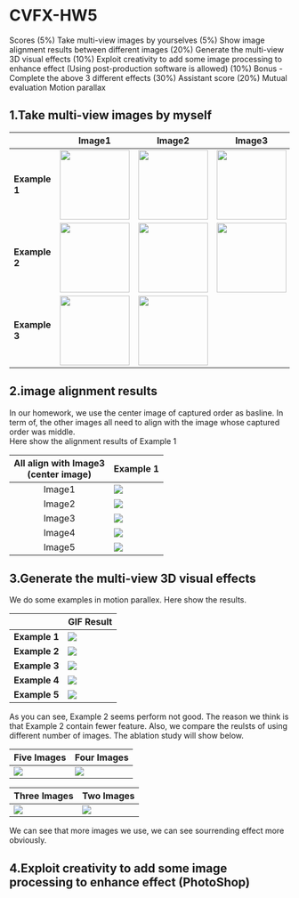# CVFX-HW5
Scores
(5%) Take multi-view images by yourselves
(5%) Show image alignment results between different images
(20%) Generate the multi-view 3D visual effects
(10%) Exploit creativity to add some image processing to enhance effect (Using post-production software is allowed)
(10%) Bonus - Complete the above 3 different effects
(30%) Assistant score
(20%) Mutual evaluation
Motion parallax
## 1.Take multi-view images by myself
|              |Image1|Image2|Image3|Image4|Image5|
|--------------|------|------|------|------|------|
|**Example 1**|<img width="125" height="125" src='src/tt1.jpg'>|<img width="125" height="125" src='src/tt2.jpg'>|<img width="125" height="125" src='src/tt3.jpg'>|<img width="125" height="125" src='src/tt4.jpg'>|<img width="125" height="125" src='src/tt5.jpg'>
|**Example 2**|<img width="125" height="125" src='src/gg1.jpg'>|<img width="125" height="125" src='src/gg2.jpg'>|<img width="125" height="125" src='src/gg3.jpg'>|<img width="125" height="125" src='src/gg4.jpg'>|
|**Example 3**|<img width="125" height="125" src='src/IMG_0065.JPG'>|<img width="125" height="125" src='src/IMG_0066.JPG'>|

## 2.image alignment results
In our homework, we use the center image of captured order as basline. In term of, the other images all need to align with the image whose captured order was middle. <br>
Here show the alignment results of Example 1 

|All align with Image3<br>(center image)|**Example 1**|
|:-------------------:|-------------|
|Image1|<img src='matching_fig/matching1.jpg'>|
|Image2|<img src='matching_fig/matching2.jpg'>|
|Image3|<img src='matching_fig/matching3.jpg'>|
|Image4|<img src='matching_fig/matching4.jpg'>|
|Image5|<img src='matching_fig/matching5.jpg'>|

## 3.Generate the multi-view 3D visual effects
We do some examples in motion parallex. Here show the results.

|             |**GIF Result**|
|:-----------:|--------------|
|**Example 1**|<img src='ttt.gif'>|
|**Example 2**|<img src='ggg.gif'>|
|**Example 3**|<img src='aaa.gif'>|
|**Example 4**|<img src='result_1.gif'>|
|**Example 5**|<img src='result_2.gif'>|

As you can see, Example 2 seems perform not good. The reason we think is that Example 2 contain fewer feature.
Also, we compare the reulsts of using different number of images. The ablation study will show below.

|Five Images|Four Images|
|--------------------|----------------------|
|<img src='ttt.gif'>|<img src='ttt1.gif'>|

|Three Images|Two Images|
|--------------------|----------------------|
|<img src='ttt2.gif'>|<img src='ttt3.gif'>|

We can see that more images we use, we can see sourrending effect more obviously.

## 4.Exploit creativity to add some image processing to enhance effect (PhotoShop)
